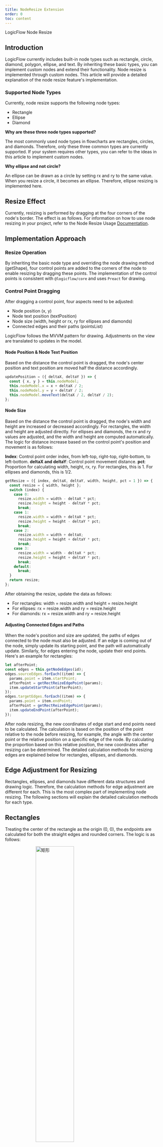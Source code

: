 ```yaml
---
title: NodeResize Extension
order: 0
toc: content
---
```


LogicFlow Node Resize

## Introduction

LogicFlow currently includes built-in node types such as rectangle, circle, diamond, polygon, ellipse, and text. By inheriting these basic types, you can implement custom nodes and extend their functionality. Node resize is implemented through custom nodes. This article will provide a detailed explanation of the node resize feature's implementation.

### Supported Node Types

Currently, node resize supports the following node types:

- Rectangle
- Ellipse
- Diamond

**Why are these three node types supported?**

The most commonly used node types in flowcharts are rectangles, circles, and diamonds. Therefore, only these three common types are currently supported. If your system requires other types, you can refer to the ideas in this article to implement custom nodes.

**Why ellipse and not circle?**

An ellipse can be drawn as a circle by setting rx and ry to the same value. When you resize a circle, it becomes an ellipse. Therefore, ellipse resizing is implemented here.

## Resize Effect

Currently, resizing is performed by dragging at the four corners of the node's border. The effect is as follows. For information on how to use node resizing in your project, refer to the Node Resize Usage [Documentation](/en/tutorial/extension-node-resize).

<example href="/examples/#/extension/node-resize" :height="450" ></example>

## Implementation Approach

### Resize Operation

By inheriting the basic node type and overriding the node drawing method (getShape), four control points are added to the corners of the node to enable resizing by dragging these points. The implementation of the control points is consistent with `@logicflow/core` and uses `Preact` for drawing.

### Control Point Dragging

After dragging a control point, four aspects need to be adjusted:

- Node position (x, y)
- Node text position (textPosition)
- Node size (width, height or rx, ry for ellipses and diamonds)
- Connected edges and their paths (pointsList)

LogicFlow follows the MVVM pattern for drawing. Adjustments on the view are translated to updates in the model.

#### Node Position & Node Text Position
Based on the distance the control point is dragged, the node's center position and text position are moved half the distance accordingly.

```javascript
updatePosition = ({ deltaX, deltaY }) => {
  const { x, y } = this.nodeModel;
  this.nodeModel.x = x + deltaX / 2;
  this.nodeModel.y = y + deltaY / 2;
  this.nodeModel.moveText(deltaX / 2, deltaY / 2);
};
```

#### Node Size

Based on the distance the control point is dragged, the node's width and height are increased or decreased accordingly. For rectangles, the width and height are adjusted directly. For ellipses and diamonds, the rx and ry values are adjusted, and the width and height are computed automatically. The logic for distance increase based on the control point's position and movement is as follows:

**Index**: Control point order index, from left-top, right-top, right-bottom, to left-bottom.
**deltaX and deltaY**: Control point movement distance.
**pct**: Proportion for calculating width, height, rx, ry. For rectangles, this is 1. For ellipses and diamonds, this is 1/2.

```javascript
getResize = ({ index, deltaX, deltaY, width, height, pct = 1 }) => {
  const resize = { width, height };
  switch (index) {
    case 0:
      resize.width = width - deltaX * pct;
      resize.height = height - deltaY * pct;
      break;
    case 1:
      resize.width = width + deltaX * pct;
      resize.height = height - deltaY * pct;
      break;
    case 2:
      resize.width = width + deltaX;
      resize.height = height + deltaY * pct;
      break;
    case 3:
      resize.width = width - deltaX * pct;
      resize.height = height + deltaY * pct;
      break;
    default:
      break;
  }
  return resize;
};
```

After obtaining the resize, update the data as follows:

- For rectangles: width = resize.width and height = resize.height
- For ellipses: rx = resize.width and ry = resize.height
- For diamonds: rx = resize.width and ry = resize.height

#### Adjusting Connected Edges and Paths
When the node's position and size are updated, the paths of edges connected to the node must also be adjusted. If an edge is coming out of the node, simply update its starting point, and the path will automatically update. Similarly, for edges entering the node, update their end points. Here's an example for rectangles:

```javascript
let afterPoint;
const edges = this.getNodeEdges(id);
edges.sourceEdges.forEach((item) => {
  params.point = item.startPoint;
  afterPoint = getRectReizeEdgePoint(params);
  item.updateStartPoint(afterPoint);
});
edges.targetEdges.forEach((item) => {
  params.point = item.endPoint;
  afterPoint = getRectReizeEdgePoint(params);
  item.updateEndPoint(afterPoint);
});
```

After node resizing, the new coordinates of edge start and end points need to be calculated. The calculation is based on the position of the point relative to the node before resizing, for example, the angle with the center point or the relative position on a specific edge of the node. By calculating the proportion based on this relative position, the new coordinates after resizing can be determined. The detailed calculation methods for resizing edges are explained below for rectangles, ellipses, and diamonds.

## Edge Adjustment for Resizing

Rectangles, ellipses, and diamonds have different data structures and drawing logic. Therefore, the calculation methods for edge adjustment are different for each. This is the most complex part of implementing node resizing. The following sections will explain the detailed calculation methods for each type.

## Rectangles

Treating the center of the rectangle as the origin (0, 0), the endpoints are calculated for both the straight edges and rounded corners. The logic is as follows:

<img src="https://dpubstatic.udache.com/static/dpubimg/Vxibx5_JaH/rect1111.jpeg" alt="矩形" style="width: 50%; margin-left: 20%"/>

<img src="https://dpubstatic.udache.com/static/dpubimg/-2IFZJ7u8S/rectResize.jpeg" alt="矩形resize" style="width: 70%; margin-left: 15%"/>

### Ellipses
Treating the center of the ellipse as the origin (0, 0), the angle (θ) between the endpoint and the x-axis before resizing is calculated. After resizing, the new coordinates are computed while keeping the angle (θ) constant.
<img src="https://dpubstatic.udache.com/static/dpubimg/KGcedaNUOz/ellipseResize.jpeg" alt="椭圆resize" style="width: 70%; margin-left: 15%"/>

### Diamonds
Treating the center of the diamond as the origin (0, 0), the distance (L) between point P and point E is calculated. Then, the ratio (pct) of L to the distance NE is computed. After resizing, the ratio pct is kept constant, and the new coordinates are calculated. If the coordinates of point P are greater than 0, the reference point or computing the ratio is point E, and if the coordinates of point P are less than 0, the reference point for computing the ratio is point W. The logic is illustrated in the following diagram:
<img src="https://dpubstatic.udache.com/static/dpubimg/rYtOA0CC7V/diamondResize.jpeg" alt="菱形resize" style="width: 70%; margin-left: 15%"/>

## Customization Configuration
### Resize Range
Nodes can be configured with a resize range to limit the minimum and maximum sizes when dragging the control points. When the control points reach the maximum or minimum values, the node size will not change further. The supported configurations and their default values are as follows:

```javascript
sizeRange: {
  rect: {
    minWidth: 30,
    minHeight: 30,
    maxWidth: 300,
    maxHeight: 300,
  },
  ellipse: {
    minRx: 15,
    minRy: 15,
    maxRx: 150,
    maxRy: 150,
  },
  diamond: {
    minRx: 15,
    minRy: 15,
    maxRx: 150,
    maxRy: 150,
  },
},
```

### Dragging Step

When dragging with a step value of n, the node's coordinates will be updated by n/2. 
- The default step value is 2, which ensures that the node coordinates remain integers after resizing. 
- When a grid is set (e.g., for alignment), the default step value becomes 2 * grid. This may cause the node resizing to feel less smooth when the grid value is greater than 10. In such cases, you can manually adjust the step value to find the right balance between alignment and smoothness.

### Styles
After adding node resizing, the plugin sets some default theme styles to make the overall appearance more comfortable. You can override these styles to customize the appearance.

```javascript
lf.setTheme({
  rect: {
    strokeWidth: 2,
    outlineColor: "transparent",
  },
  ellipse: {
    strokeWidth: 2,
    outlineColor: "transparent",
  },
  diamond: {
    strokeWidth: 2,
    outlineColor: "transparent",
  },
});
```

For further customization, you can adjust the styles for the node's outline and control points. The supported styles and their default values are as follows:

```javascript
style: {
  outline: {
    stroke: '#000000',
    strokeWidth: 1,
    strokeDasharray: '3,3',
  },
  controlPoint: {
    width: 7,
    height: 7,
    fill: '#FFFFFF',
    stroke: '#000000',
  },
},
```

## Events

After node resizing, the node:resize event is defined and provides information about the node's basic information, size, and position before and after resizing. This enables the host system to perform additional operations if necessary.

## Custom Node Usage

To enable custom nodes to use the resizing feature, `RectResize`, `EllipseResize`, and `DiamondResize` are exported. Inheriting from `RectResize.model`, `RectResize.view`, etc., will allow you to implement resizing.

## Conclusion

The above explains the implementation approach for the node resize feature. If you have any ideas or suggestions regarding this plugin's implementation, feel free to discuss in the user group~
